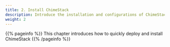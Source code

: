 ```yaml
---
title: 2. Install ChimeStack
description: Introduce the installation and configurations of ChimeStack
weight: 2
---
```


{{% pageinfo %}}
This chapter introduces how to quickly deploy and install ChimeStack
{{% /pageinfo %}}
